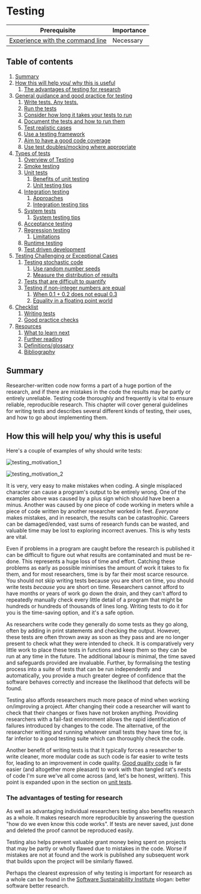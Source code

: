 # Testing

| Prerequisite | Importance |
| -------------|------------|
| [Experience with the command line](https://programminghistorian.org/en/lessons/intro-to-bash) | Necessary |

## Table of contents

1. [Summary](#Summary)
2. [How this will help you/ why this is useful](#How_this_will_help_you_why_this_is_useful)
    1. [The advantages of testing for research](#The_advantages_of_testing_for_research)
3. [General guidance and good practice for testing](/testing/01/testing-guidance#General_guidance_and_good_practice_for_testing)</summary>
    1. [Write tests. Any tests.](/testing/01/testing-guidance#Write_tests_any_tests)
    2. [Run the tests](#Run_the_tests)
    3. [Consider how long it takes your tests to run](#Consider_how_long_it_takes_your_tests_to_run)
    4. [Document the tests and how to run them](#Document_the_tests_and_how_to_run_them)
    5. [Test realistic cases](#Test_realistic_cases)
    6. [Use a testing framework](#Use_a_testing_framework)
    7. [Aim to have a good code coverage](#Aim_to_have_a_good_code_coverage)
    8. [Use test doubles/mocking where appropriate](#Use_test_doubles_stubs_mocking_where_appropriate)
4. [Types of tests](/testing/02/testing-types#Types_of_tests)
    1. [Overview of Testing](/testing/02/testing-types#Overview_of_testing)
    2. [Smoke testing](/testing/02/testing-types#Smoke_testing)
    3. [Unit tests](/testing/02/testing-types#Unit_tests)
        1. [Benefits of unit testing](/testing/02/testing-types#Benefits_of_unit_testing)
        2. [Unit testing tips](/testing/02/testing-types#Unit_testing_tips)
    4. [Integration testing](/testing/02/testing-types#Integration_testing)
        1. [Approaches](/testing/02/testing-types#Approaches)
        2. [Integration testing tips](/testing/02/testing-types#Integration_testing_tips)
    5. [System tests](/testing/02/testing-types#System_tests)
        1. [System testing tips](/testing/02/testing-types#System_testing_tips)
    6. [Acceptance testing](/testing/02/testing-types#Acceptance_testing)
    7. [Regression testing](/testing/02/testing-types#Regression_testing)
        1. [Limitations](/testing/02/testing-types#Limitations)
    8. [Runtime testing](#Runtime_testing)
    9. [Test driven development](#Test_driven_development)
5. [Testing Challenging or Exceptional Cases](/testing/03/testing-exception#Testing_challenging_or_exceptional_cases)
    1. [Testing stochastic code](/testing/03/testing-exception#Testing_stochastic_code)
        1. [Use random number seeds](/testing/03/testing-exception#Use_random_number_seeds)
        2. [Measure the distribution of results](/testing/03/testing-exception#Measure_the_distribution_of_results)
    2. [Tests that are difficult to quantify](/testing/03/testing-exception#Tests_that_are_difficult_to_quantify)
    3. [Testing if non-integer numbers are equal](/testing/03/testing-exception#Testing_if_non_integer_numbers_are_equal)
        1. [When 0.1 + 0.2 does not equal 0.3](/testing/03/testing-exception#When_point_1_plus_point_2_does_not_equal_point_3)
        2. [Equality in a floating point world](/testing/03/testing-exception#Equality_in_a_floating_point_world)
5. [Checklist](/testing/04/testing-checklist#Checklist)
    1. [Writing tests](/testing/04/testing-checklist#Writing_tests)
    2. [Good practice checks](/testing/04/testing-checklist#Good_practice_checks)
6. [Resources](/testing/05/testing-resources#Resources)
    1. [What to learn next](/testing/05/testing-resources#What_to_learn_next)
    2. [Further reading](/testing/05/testing-resources#Further_reading)
    3. [Definitions/glossary](/testing/05/testing-resources#Definitions_glossary)
    4. [Bibliography](/testing/05/testing-resources#Bibliography)

<a name="Summary"></a>
## Summary

Researcher-written code now forms a part of a huge portion of the research, and if there are mistakes in the code the results may be partly or entirely unreliable. Testing code thoroughly and frequently is vital to ensure reliable, reproducible research. This chapter will cover general guidelines for writing tests and describes several different kinds of testing, their uses, and how to go about implementing them.

<a name="How_this_will_help_you_why_this_is_useful"></a>
## How this will help you/ why this is useful

Here's a couple of examples of why should write tests:

![testing_motivation_1](../figures/testing_motivation_1.png)

![testing_motivation_2](../figures/testing_motivation_2.png)

It is very, very easy to make mistakes when coding. A single misplaced character can cause a program's output to be entirely wrong. One of the examples above was caused by a plus sign which should have been a minus. Another was caused by one piece of code working in meters while a piece of code written by another researcher worked in feet. *Everyone* makes mistakes, and in research, the results can be catastrophic. Careers can be damaged/ended, vast sums of research funds can be wasted, and valuable time may be lost to exploring incorrect avenues. This is why tests are vital.

Even if problems in a program are caught before the research is published it can be difficult to figure out what results are contaminated and must be re-done. This represents a huge loss of time and effort. Catching these problems as early as possible minimises the amount of work it takes to fix them, and for most researchers, time is by far their most scarce resource. You should not skip writing tests because you are short on time, you should write tests *because* you are short on time. Researchers cannot afford to have months or years of work go down the drain, and they can't afford to repeatedly manually check every little detail of a program that might be hundreds or hundreds of thousands of lines long. Writing tests to do it for you is the time-saving option, and it's a safe option.

As researchers write code they generally do some tests as they go along, often by adding in print statements and checking the output. However, these tests are often thrown away as soon as they pass and are no longer present to check what they were intended to check. It is comparatively very little work to place these tests in functions and keep them so they can be run at any time in the future. The additional labour is minimal, the time saved and safeguards provided are invaluable. Further, by formalising the testing process into a suite of tests that can be run independently and automatically, you provide a much greater degree of confidence that the software behaves correctly and increase the likelihood that defects will be found.

Testing also affords researchers much more peace of mind when working on/improving a project. After changing their code a researcher will want to check that their changes or fixes have not broken anything. Providing researchers with a fail-fast environment allows the rapid identification of failures introduced by changes to the code. The alternative, of the researcher writing and running whatever small tests they have time for, is far inferior to a good testing suite which can thoroughly check the code.

Another benefit of writing tests is that it typically forces a researcher to write cleaner, more modular code as such code is far easier to write tests for, leading to an improvement in code quality. [Good quality code](../code_quality/code_quality) is far easier (and altogether more pleasant) to work with than tangled rat's nests of code I'm sure we've all come across (and, let's be honest, written). This point is expanded upon in the section on [unit tests](#Unit_tests).

<a name="The_advantages_of_testing_for_research"></a>
### The advantages of testing for research

As well as advantaging individual researchers testing also benefits research as a whole. It makes research more reproducible by answering the question "how do we even know this code works". If tests are never saved, just done and deleted the proof cannot be reproduced easily.

Testing also helps prevent valuable grant money being spent on projects that may be partly or wholly flawed due to mistakes in the code. Worse if mistakes are not at found and the work is published any subsequent work that builds upon the project will be similarly flawed.

Perhaps the clearest expression of why testing is important for research as a whole can be found in the [Software Sustainability Institute](https://www.software.ac.uk/) slogan: better software better research.